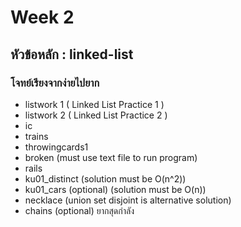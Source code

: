 # Week 2

## หัวข้อหลัก : linked-list

### โจทย์เรียงจากง่ายไปยาก
- listwork 1 ( Linked List Practice 1 )
- listwork 2 ( Linked List Practice 2 )
- ic
- trains
- throwingcards1
- broken (must use text file to run program)
- rails
- ku01_distinct (solution must be O(n^2))
- ku01_cars (optional) (solution must be O(n))
- necklace (union set disjoint is alternative solution)
- chains (optional) ยากสุดกำลัง
